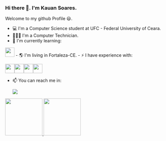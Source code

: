### Hi there 👋. I'm Kauan Soares.
Welcome to my github Profile 😃. 

- 💻 I'm a Computer Science student at UFC - Federal University of Ceara.
- 👨🏻‍💻 I'm a Computer Technician.
- 🌱 I'm currently learning: <br /> 
<img src="https://cdn.jsdelivr.net/gh/devicons/devicon/icons/c/c-original.svg" width="30" height="30"/>      
- 🌎 I'm living in Fortaleza-CE.
- ⚡ I have experience with: <p>
<img src="https://cdn.jsdelivr.net/gh/devicons/devicon/icons/javascript/javascript-original.svg" width="30" height="30"/><img src="https://cdn.jsdelivr.net/gh/devicons/devicon/icons/html5/html5-original.svg" width="30" height="30"/><img src="https://cdn.jsdelivr.net/gh/devicons/devicon/icons/css3/css3-original.svg" width="30" height="30"/><img src="https://cdn.jsdelivr.net/gh/devicons/devicon/icons/python/python-original.svg" width="30" height="30"/>

- 📫 You can reach me in: <p>
<a href="https://www.linkedin.com/in/kauan-soares-9a6640205/" target="_blank"><img src="https://img.shields.io/badge/-LinkedIn-%230077B5?style=for-the-badge&logo=linkedin&logoColor=white" target="_blank"></a>

<div>
<a href="https://github.com/KauanSoaress">
<img height="120em" src="https://github-readme-stats.vercel.app/api/top-langs/?username=KauanSoaress&layout=compact&langs_count=7&theme=dracula"/>
<img height="120em" src="https://github-readme-stats.vercel.app/api?username=KauanSoaress&show_icons=true&theme=dracula&include_all_commits=true&count_private=true"/>
</div>

